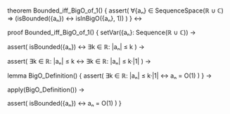 theorem Bounded_iff_BigO_of_1() {
  assert(
    ∀{aₙ} ∈ SequenceSpace(ℝ ∪ ℂ) ⇒
    (isBounded({aₙ}) ↔ isInBigO({aₙ}, 1))
  )
} ↔

proof Bounded_iff_BigO_of_1() {
  setVar({aₙ}: Sequence(ℝ ∪ ℂ)) →
  
  assert(
    isBounded({aₙ}) ↔
    ∃k ∈ ℝ: |aₙ| ≤ k
  ) →
  
  assert(
    ∃k ∈ ℝ: |aₙ| ≤ k ↔
    ∃k ∈ ℝ: |aₙ| ≤ k·|1|
  ) →
  
  lemma BigO_Definition() {
    assert(
      ∃k ∈ ℝ: |aₙ| ≤ k·|1| ↔
      aₙ = O(1)
    )
  } →
  
  apply(BigO_Definition()) →
  
  assert(
    isBounded({aₙ}) ↔ aₙ = O(1)
  )
}